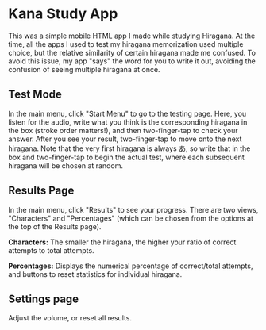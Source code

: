 Kana Study App
==============

This was a simple mobile HTML app I made while studying Hiragana. At the time, all the apps I used to test my hiragana memorization used multiple choice, but the relative similarity of certain hiragana made me confused. To avoid this issue, my app "says" the word for you to write it out, avoiding the confusion of seeing multiple hiragana at once.

Test Mode
---------
In the main menu, click "Start Menu" to go to the testing page. Here, you listen for the audio, write what you think is the corresponding hiragana in the box (stroke order matters!), and then two-finger-tap to check your answer. After you see your result, two-finger-tap to move onto the next hiragana. Note that the very first hiragana is always あ, so write that in the box and two-finger-tap to begin the actual test, where each subsequent hiragana will be chosen at random.

Results Page
--------------
In the main menu, click "Results" to see your progress. There are two views, "Characters" and "Percentages" (which can be chosen from the options at the top of the Results page).

**Characters:** The smaller the hiragana, the higher your ratio of correct attempts to total attempts.

**Percentages:** Displays the numerical percentage of correct/total attempts, and buttons to reset statistics for individual hiragana.

Settings page
-------------
Adjust the volume, or reset all results.